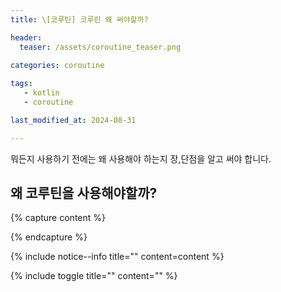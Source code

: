 ```yaml
---
title: \[코루틴] 코루린 왜 써야할까?

header:
  teaser: /assets/coroutine_teaser.png

categories: coroutine
   
tags:
   - kotlin
   - coroutine

last_modified_at: 2024-08-31 

---
```


뭐든지 사용하기 전에는 왜 사용해야 하는지 장,단점을 알고 써야 합니다.

## 왜 코루틴을 사용해야할까?


{% capture content %}

{% endcapture %}

{% include notice--info title="" content=content %}

{% include toggle title="" content="" %}
<!--stackedit_data:
eyJoaXN0b3J5IjpbLTU0OTU1MjUwOF19
-->